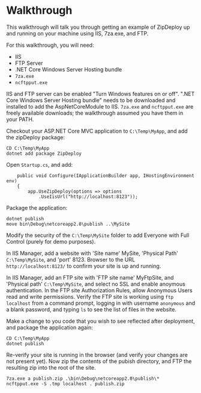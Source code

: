 <h1>Walkthrough</h1>

This walkthrough will talk you through getting an example of ZipDeploy up and running on your machine using IIS, 7za.exe, and FTP.

For this walkthrough, you will need:
* IIS
* FTP Server
* .NET Core Windows Server Hosting bundle
* `7za.exe`
* `ncftpput.exe`

IIS and FTP server can be enabled "Turn Windows features on or off".
".NET Core Windows Server Hosting bundle" needs to be downloaded and installed to add the AspNetCoreModule to IIS.
`7za.exe` and `ncftpput.exe` are freely available downloads; the walkthrough assumed you have them in your PATH.

Checkout your ASP.NET Core MVC application to `C:\Temp\MyApp`, and add the zipDeploy package:

    CD C:\Temp\MyApp
    dotnet add package ZipDeploy

Open `Startup.cs`, and add:

        public void Configure(IApplicationBuilder app, IHostingEnvironment env)
        {
            app.UseZipDeploy(options => options
                .UseIisUrl("http://localhost:8123"));

Package the application:

    dotnet publish
    move bin\Debug\netcoreapp2.0\publish ..\MySite

Modify the security of the `C:\Temp\MySite` folder to add Everyone with Full Control (purely for demo purposes).

In IIS Manager, add a website with 'Site name' MySite, 'Physical Path' `C:\Temp\MySite`, and 'port' 8123.  Browser to the URL `http://localhost:8123/` to confirm your site is up and running.

In IIS Manager, add an FTP site with 'FTP site name' MyFtpSite, and 'Physical path' `C:\Temp\MySite`, and select no SSL and enable anoymous authentication.  In the FTP site Authorization Rules, allow Anonymous Users read and write permissions.  Verify the FTP site is working using `ftp localhost` from a command prompt, logging in with username `anonymous` and a blank password, and typing `ls` to see the list of files in the website.

Make a change to you code that you wish to see reflected after deployment, and package the application again:

    CD C:\Temp\MyApp
    dotnet publish

Re-verify your site is running in the browser (and verify your changes are not present yet).  Now zip the contents of the pubish directory, and FTP the resulting zip into the root of the site.

    7za.exe a publish.zip .\bin\Debug\netcoreapp2.0\publish\*
    ncftpput.exe -S .tmp localhost . publish.zip
